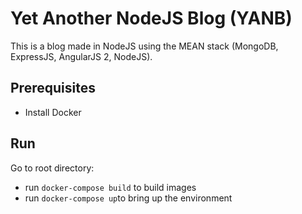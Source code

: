 # Yet Another NodeJS Blog (YANB)

This is a blog made in NodeJS using the MEAN stack (MongoDB, ExpressJS, AngularJS 2, NodeJS).

## Prerequisites

* Install Docker

## Run

Go to root directory:
* run `docker-compose build` to build images
* run `docker-compose up`to bring up the environment
